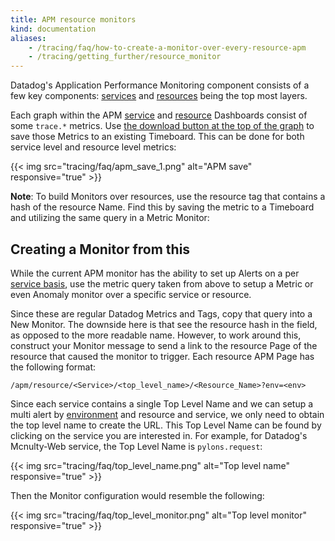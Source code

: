 ```yaml
---
title: APM resource monitors
kind: documentation
aliases:
    - /tracing/faq/how-to-create-a-monitor-over-every-resource-apm
    - /tracing/getting_further/resource_monitor
---
```


Datadog's Application Performance Monitoring component consists of a few key components: [services][1] and [resources][2] being the top most layers.

Each graph within the APM [service][3] and [resource][4] Dashboards consist of some `trace.*` metrics.
Use [the download button at the top of the graph][5] to save those Metrics to an existing Timeboard. This can be done for both service level and resource level metrics:

{{< img src="tracing/faq/apm_save_1.png" alt="APM save" responsive="true" >}}

**Note**: To build Monitors over resources, use the resource tag that contains a hash of the resource Name. Find this by saving the metric to a Timeboard and utilizing the same query in a Metric Monitor:

## Creating a Monitor from this

While the current APM monitor has the ability to set up Alerts on a per [service basis][6], use the metric query taken from above to setup a Metric or even Anomaly monitor over a specific service or resource.

Since these are regular Datadog Metrics and Tags, copy that query into a New Monitor.
The downside here is that see the resource hash in the field, as opposed to the more readable name. However, to work around this, construct your Monitor message to send a link to the resource Page of the resource that caused the monitor to trigger. Each resource APM Page has the following format:

```text
/apm/resource/<Service>/<top_level_name>/<Resource_Name>?env=<env>
```

Since each service contains a single Top Level Name and we can setup a multi alert by [environment][7] and resource and service, we only need to obtain the top level name to create the URL.
This Top Level Name can be found by clicking on the service you are interested in. For example, for Datadog's Mcnulty-Web service, the Top Level Name is `pylons.request`:

{{< img src="tracing/faq/top_level_name.png" alt="Top level name" responsive="true" >}}

Then the Monitor configuration would resemble the following:

{{< img src="tracing/faq/top_level_monitor.png" alt="Top level monitor" responsive="true" >}}

[1]: /tracing/visualization/service
[2]: /tracing/visualization/resource
[3]: /tracing/visualization/#services
[4]: /tracing/visualization/#resources
[5]: /tracing/visualization/service/#export-to-timeboard
[6]: /monitors/monitor_types/apm
[7]: /tracing/advanced/setting_primary_tags_to_scope/#environment
